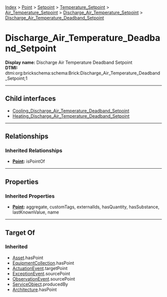 [Index](../../../../../../Index.md) > [Point](../../../../../Point.md) > [Setpoint](../../../../Setpoint.md) > [Temperature_Setpoint](../../../Temperature_Setpoint.md) > [Air_Temperature_Setpoint](../../Air_Temperature_Setpoint.md) > [Discharge_Air_Temperature_Setpoint](../Discharge_Air_Temperature_Setpoint.md) > [Discharge_Air_Temperature_Deadband_Setpoint](#)
# Discharge_Air_Temperature_Deadband_Setpoint

**Display name:** Discharge Air Temperature Deadband Setpoint<br />
**DTMI:** dtmi:org:brickschema:schema:Brick:Discharge_Air_Temperature_Deadband_Setpoint;1

---

## Child interfaces
* [Cooling_Discharge_Air_Temperature_Deadband_Setpoint](Cooling_Discharge_Air_Temperature_Deadband_Setpoint.md)
* [Heating_Discharge_Air_Temperature_Deadband_Setpoint](../Discharge_Air_Temperature_Heating_Setpoint/Heating_Discharge_Air_Temperature_Deadband_Setpoint.md)

---

## Relationships

### Inherited Relationships
* **[Point](../../../../../Point.md):** isPointOf

---

## Properties

### Inherited Properties
* **[Point](../../../../../Point.md):** aggregate, customTags, externalIds, hasQuantity, hasSubstance, lastKnownValue, name

---

## Target Of
### Inherited
* [Asset](../../../../../../Asset/Asset.md).hasPoint
* [EquipmentCollection](../../../../../../Collection/AssetCollection/EquipmentCollection/EquipmentCollection.md).hasPoint
* [ActuationEvent](../../../../../../Event/PointEvent/ActuationEvent.md).targetPoint
* [ExceptionEvent](../../../../../../Event/PointEvent/ExceptionEvent.md).sourcePoint
* [ObservationEvent](../../../../../../Event/PointEvent/ObservationEvent.md).sourcePoint
* [ServiceObject](../../../../../../Information/ServiceObject/ServiceObject.md).producedBy
* [Architecture](../../../../../../Space/Architecture/Architecture.md).hasPoint
